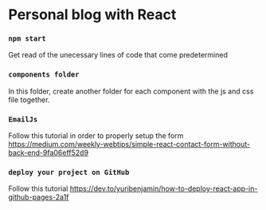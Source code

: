 # Personal blog with React



### `npm start`
Get read of the unecessary lines of code that come predetermined


### `components folder`
 In this folder, create another folder for each component with the js and css file together.

### `EmailJs` 
Follow this tutorial in order to properly setup the form https://medium.com/weekly-webtips/simple-react-contact-form-without-back-end-9fa06eff52d9

### `deploy your project on GitHub` 
Follow this tutorial https://dev.to/yuribenjamin/how-to-deploy-react-app-in-github-pages-2a1f